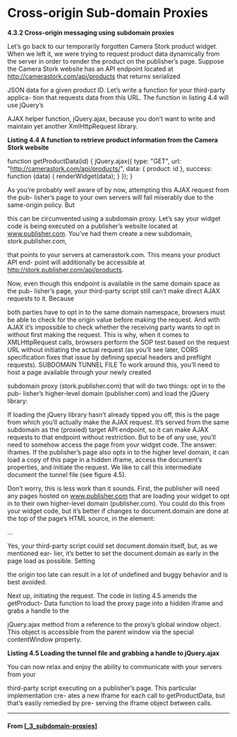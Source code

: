 # Cross-origin Sub-domain Proxies

**4.3.2 Cross-origin messaging using subdomain proxies**

Let’s go back to our temporarily forgotten Camera Stork product widget. When we
left it, we were trying to request product data dynamically from the server in order to
render the product on the publisher’s page. Suppose the Camera Stork website has an
API endpoint located at http://camerastork.com/api/products that returns serialized

JSON data for a given product ID. Let’s write a function for your third-party applica-
tion that requests data from this URL. The function in listing 4.4 will use jQuery’s

AJAX helper function, jQuery.ajax, because you don’t want to write and maintain yet
another XmlHttpRequest library.

**Listing 4.4 A function to retrieve product information from the Camera Stork website**

function getProductData(id) {
jQuery.ajax({
type: "GET",
url: "http://camerastork.com/api/products/",
data: { product: id },
success: function (data) {
renderWidget(data);
}
});
}

As you’re probably well aware of by now, attempting this AJAX request from the pub-
lisher’s page to your own servers will fail miserably due to the same-origin policy. But

this can be circumvented using a subdomain proxy.
Let’s say your widget code is being executed on a publisher’s website located at
www.publisher.com. You’ve had them create a new subdomain, stork.publisher.com,

that points to your servers at camerastork.com. This means your product API end-
point will additionally be accessible at http://stork.publisher.com/api/products.

Now, even though this endpoint is available in the same domain space as the pub-
lisher’s page, your third-party script still can’t make direct AJAX requests to it. Because

both parties have to opt in to the same domain namespace, browsers must be able to
check for the origin value before making the request. And with AJAX it’s impossible to
check whether the receiving party wants to opt in without first making the request.
This is why, when it comes to XMLHttpRequest calls, browsers perform the SOP test
based on the request URL without initiating the actual request (as you’ll see later,
CORS specification fixes that issue by defining special headers and preflight requests).
SUBDOMAIN TUNNEL FILE
To work around this, you’ll need to host a page available through your newly created

subdomain proxy (stork.publisher.com) that will do two things: opt in to the pub-
lisher’s higher-level domain (publisher.com) and load the jQuery library:

<!DOCTYPE html>
<html>
<script>
document.domain = 'publisher.com';
</script>
<script src="jquery.min.js"></script>
</html>

If loading the jQuery library hasn’t already tipped you off, this is the page from which
you’ll actually make the AJAX request. It’s served from the same subdomain as the
(proxied) target API endpoint, so it can make AJAX requests to that endpoint without
restriction. But to be of any use, you’ll need to somehow access the page from your
widget code. The answer: iframes. If the publisher’s page also opts in to the higher
level domain, it can load a copy of this page in a hidden iframe, access the document’s
properties, and initiate the request. We like to call this intermediate document the
tunnel file (see figure 4.5).

Don’t worry, this is less work than it sounds. First, the publisher will need any pages
hosted on www.publisher.com that are loading your widget to opt in to their own
higher-level domain (publisher.com). You could do this from your widget code, but
it’s better if changes to document.domain are done at the top of the page’s HTML
source, in the <head> element:

<!DOCTYPE html>
<html>
<head>
<script>document.domain = 'publisher.com';</script>
...

Yes, your third-party script could set document.domain itself, but, as we mentioned ear-
lier, it’s better to set the document.domain as early in the page load as possible. Setting

the origin too late can result in a lot of undefined and buggy behavior and is best
avoided.

Next up, initiating the request. The code in listing 4.5 amends the getProduct-
Data function to load the proxy page into a hidden iframe and grabs a handle to the

jQuery.ajax method from a reference to the proxy’s global window object. This
object is accessible from the parent window via the special contentWindow property.

**Listing 4.5 Loading the tunnel file and grabbing a handle to jQuery.ajax**

You can now relax and enjoy the ability to communicate with your servers from your

third-party script executing on a publisher’s page. This particular implementation cre-
ates a new iframe for each call to getProductData, but that’s easily remedied by pre-
serving the iframe object between calls.

---

#### From [[_3_subdomain-proxies]]

[//begin]: # "Autogenerated link references for markdown compatibility"
[_3_subdomain-proxies]: _3_subdomain-proxies "Subdomain Proxies"
[//end]: # "Autogenerated link references"
